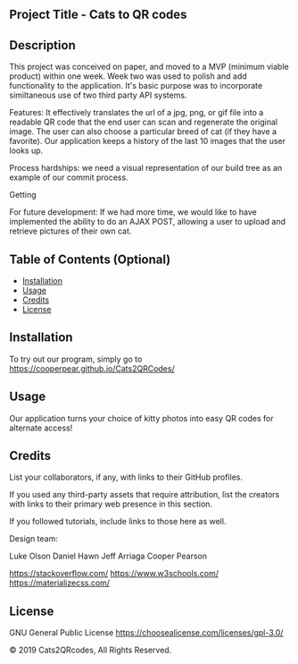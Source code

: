 ##  Project Title - Cats to QR codes 

## Description 

This project was conceived on paper, and moved to a MVP (minimum viable product) within one week. Week two was used to polish and add functionality to the application. It's basic purpose was to incorporate similtaneous use of two third party API systems. 

Features: 
It effectively translates the url of a jpg, png, or gif file into a readable QR code that the end user can scan and regenerate the original image. The user can also choose a particular breed of cat (if they have a favorite). Our application keeps a history of the last 10 images that the user looks up. 

Process hardships:
we need a visual representation of our build tree as an example of our commit process. 

Getting 

For future development:
If we had more time, we would like to have implemented the ability to do an AJAX POST, allowing a user to upload and retrieve pictures of their own cat. 


## Table of Contents (Optional)

* [Installation](#installation)
* [Usage](#usage)
* [Credits](#credits)
* [License](#license)


## Installation

To try out our program, simply go to https://cooperpear.github.io/Cats2QRCodes/


## Usage 

Our application turns your choice of kitty photos into easy QR codes for alternate access!


## Credits

List your collaborators, if any, with links to their GitHub profiles.

If you used any third-party assets that require attribution, list the creators with links to their primary web presence in this section.

If you followed tutorials, include links to those here as well.

Design team:

Luke Olson 
Daniel Hawn 
Jeff Arriaga
Cooper Pearson

https://stackoverflow.com/
https://www.w3schools.com/
https://materializecss.com/


## License

GNU General Public License
https://choosealicense.com/licenses/gpl-3.0/

© 2019 Cats2QRcodes, All Rights Reserved.

